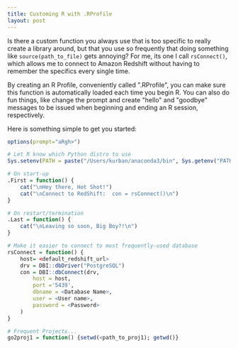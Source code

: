 ```yaml
---
title: Customing R with .RProfile
layout: post
---
```


Is there a custom function you always use that is too specific to really create a library around, but that you 
use so frequently that doing something like `source(path_to_file)` gets annoying? For me, its one I call `rsConnect()`, 
which allows me to connect to Amazon Redshift without having to remember the specifics every single time.  

By creating an R Profile, conveniently called ".RProfile", you can make sure this function is automatically
loaded each time you begin R. You can also do fun things, like change the prompt and create "hello" and
"goodbye" messages to be issued when beginning and ending an R session, respectively.

Here is something simple to get you started:

```r
options(prompt="aRgh>")

# Let R know which Python distro to use
Sys.setenv(PATH = paste("/Users/kurban/anaconda3/bin", Sys.getenv("PATH"), sep=":"))

# On start-up
.First = function() {
    cat("\nHey there, Hot Shot!")
    cat("\nConnect to RedShift:  con = rsConnect()\n")
}

# On restart/termination
.Last = function() {
    cat("\nLeaving so soon, Big Boy?!\n")
}

# Make it easier to connect to most frequently-used database
rsConnect = function() {
    host= <default_redshift_url>
    drv = DBI::dbDriver("PostgreSQL")
    con = DBI::dbConnect(drv, 
        host = host, 
        port ='5439',
        dbname = <Database Name>, 
        user = <User name>, 
        password = <Password>
    )
}

# Frequent Projects...
go2proj1 = function() {setwd(<path_to_proj1); getwd()}
```


